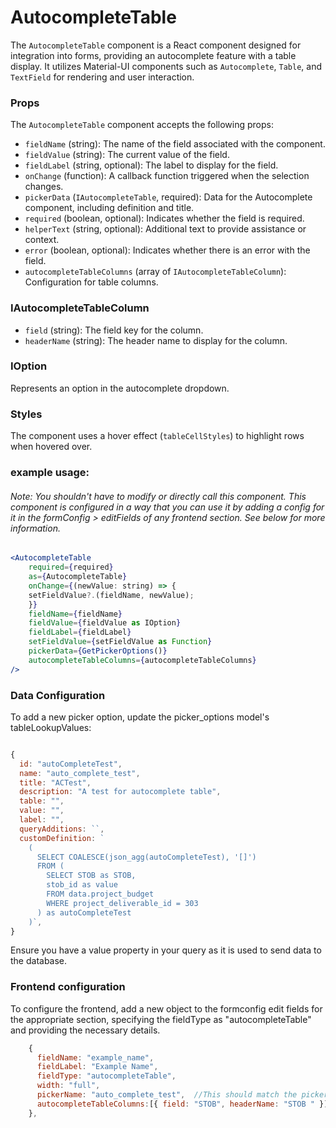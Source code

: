 # AutocompleteTable

The `AutocompleteTable` component is a React component designed for integration into forms, providing an autocomplete feature with a table display. It utilizes Material-UI components such as `Autocomplete`, `Table`, and `TextField` for rendering and user interaction.

### Props

The `AutocompleteTable` component accepts the following props:

- `fieldName` (string): The name of the field associated with the component.
- `fieldValue` (string): The current value of the field.
- `fieldLabel` (string, optional): The label to display for the field.
- `onChange` (function): A callback function triggered when the selection changes.
- `pickerData` (`IAutocompleteTable`, required): Data for the Autocomplete component, including definition and title.
- `required` (boolean, optional): Indicates whether the field is required.
- `helperText` (string, optional): Additional text to provide assistance or context.
- `error` (boolean, optional): Indicates whether there is an error with the field.
- `autocompleteTableColumns` (array of `IAutocompleteTableColumn`): Configuration for table columns.

### IAutocompleteTableColumn

- `field` (string): The field key for the column.
- `headerName` (string): The header name to display for the column.

### IOption

Represents an option in the autocomplete dropdown.

### Styles

The component uses a hover effect (`tableCellStyles`) to highlight rows when hovered over.

### example usage:
###### Note: You shouldn't have to modify or directly call this component.  This component is configured in a way that you can use it by adding a config for it in the formConfig > editFields of any frontend section.  See below for more information. 
```jsx
<AutocompleteTable
    required={required}
    as={AutocompleteTable}
    onChange={(newValue: string) => {
    setFieldValue?.(fieldName, newValue);
    }}
    fieldName={fieldName}
    fieldValue={fieldValue as IOption}
    fieldLabel={fieldLabel}
    setFieldValue={setFieldValue as Function}
    pickerData={GetPickerOptions()}
    autocompleteTableColumns={autocompleteTableColumns}
/>
```

### Data Configuration

To add a new picker option, update the picker_options model's tableLookupValues:

```js

{
  id: "autoCompleteTest",
  name: "auto_complete_test",
  title: "ACTest",
  description: "A test for autocomplete table",
  table: "",
  value: "",
  label: "",
  queryAdditions: ``,
  customDefinition: `
    (
      SELECT COALESCE(json_agg(autoCompleteTest), '[]')
      FROM (
        SELECT STOB as STOB,
        stob_id as value
        FROM data.project_budget
        WHERE project_deliverable_id = 303
      ) as autoCompleteTest
    )`,
}
```

Ensure you have a value property in your query as it is used to send data to the database.

### Frontend configuration

To configure the frontend, add a new object to the formconfig edit fields for the appropriate section, specifying the fieldType as "autocompleteTable" and providing the necessary details.

```js
    {
      fieldName: "example_name",
      fieldLabel: "Example Name",
      fieldType: "autocompleteTable",
      width: "full",
      pickerName: "auto_complete_test",  //This should match the picker name used to create the picker options in the previous step.
      autocompleteTableColumns:[{ field: "STOB", headerName: "STOB " }]
    },
```
